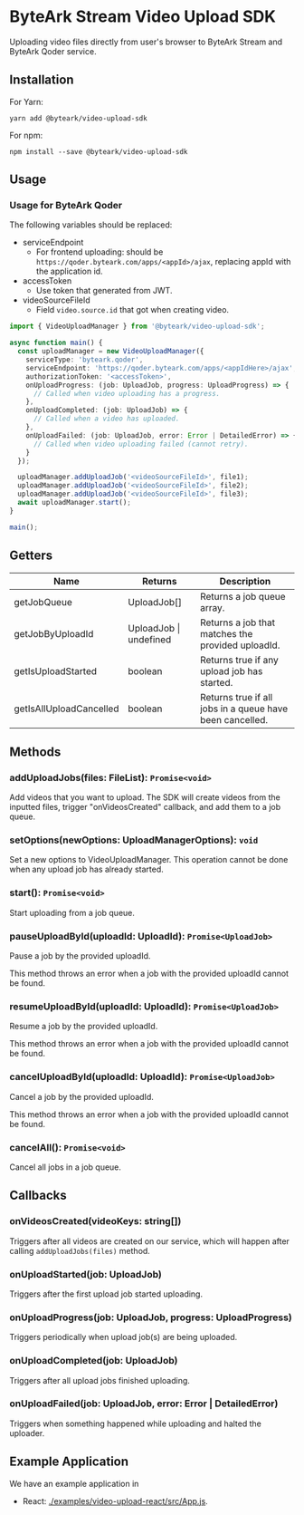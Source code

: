 # ByteArk Stream Video Upload SDK

Uploading video files directly from user's browser to ByteArk Stream
and ByteArk Qoder service.

## Installation

For Yarn:

```
yarn add @byteark/video-upload-sdk
```

For npm:

```
npm install --save @byteark/video-upload-sdk
```

## Usage

### Usage for ByteArk Qoder

The following variables should be replaced:

* serviceEndpoint
  * For frontend uploading: should be `https://qoder.byteark.com/apps/<appId>/ajax`,
    replacing appId with the application id.
* accessToken
  * Use token that generated from JWT.
* videoSourceFileId
  * Field `video.source.id` that got when creating video.

```ts
import { VideoUploadManager } from '@byteark/video-upload-sdk';

async function main() {
  const uploadManager = new VideoUploadManager({
    serviceType: 'byteark.qoder',
    serviceEndpoint: 'https://qoder.byteark.com/apps/<appIdHere>/ajax',
    authorizationToken: '<accessToken>',
    onUploadProgress: (job: UploadJob, progress: UploadProgress) => {
      // Called when video uploading has a progress.
    },
    onUploadCompleted: (job: UploadJob) => {
      // Called when a video has uploaded.
    },
    onUploadFailed: (job: UploadJob, error: Error | DetailedError) => {
      // Called when video uploading failed (cannot retry).
    }
  });

  uploadManager.addUploadJob('<videoSourceFileId>', file1);
  uploadManager.addUploadJob('<videoSourceFileId>', file2);
  uploadManager.addUploadJob('<videoSourceFileId>', file3);
  await uploadManager.start();
}

main();
```

## Getters

| Name                    | Returns                | Description                                              |
|-------------------------|------------------------|----------------------------------------------------------|
| getJobQueue             | UploadJob[]            | Returns a job queue array.                               |
| getJobByUploadId        | UploadJob \| undefined | Returns a job that matches the provided uploadId.        |
| getIsUploadStarted      | boolean                | Returns true if any upload job has started.              |
| getIsAllUploadCancelled | boolean                | Returns true if all jobs in a queue have been cancelled. |

## Methods

### addUploadJobs(files: FileList): `Promise<void>`
Add videos that you want to upload. The SDK will create videos from the inputted files, trigger "onVideosCreated" callback, and add them to a job queue.

### setOptions(newOptions: UploadManagerOptions): `void`
Set a new options to VideoUploadManager. This operation cannot be done when any upload job has already started.

### start(): `Promise<void>`
Start uploading from a job queue.

### pauseUploadById(uploadId: UploadId): `Promise<UploadJob>`
Pause a job by the provided uploadId.

This method throws an error when a job with the provided uploadId cannot be found.

### resumeUploadById(uploadId: UploadId): `Promise<UploadJob>`
Resume a job by the provided uploadId.

This method throws an error when a job with the provided uploadId cannot be found.

### cancelUploadById(uploadId: UploadId): `Promise<UploadJob>`
Cancel a job by the provided uploadId.

This method throws an error when a job with the provided uploadId cannot be found.

### cancelAll(): `Promise<void>`
Cancel all jobs in a job queue.

## Callbacks

### onVideosCreated(videoKeys: string[])
Triggers after all videos are created on our service, which will happen after calling `addUploadJobs(files)` method.

### onUploadStarted(job: UploadJob)
Triggers after the first upload job started uploading.

### onUploadProgress(job: UploadJob, progress: UploadProgress)
Triggers periodically when upload job(s) are being uploaded.

### onUploadCompleted(job: UploadJob)
Triggers after all upload jobs finished uploading.

### onUploadFailed(job: UploadJob, error: Error | DetailedError)
Triggers when something happened while uploading and halted the uploader.

## Example Application

We have an example application in

* React: [./examples/video-upload-react/src/App.js](/examples/video-upload-react).
